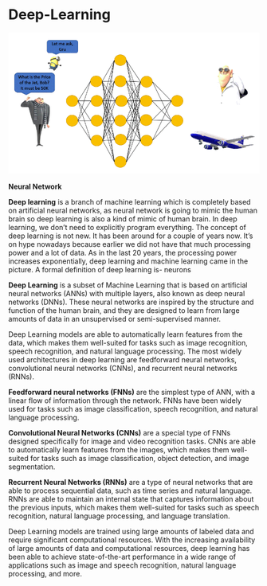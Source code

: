 # Deep-Learning




![](https://github.com/BALAJIHARIDASAN/Deep-Learning/blob/main/dl.gif)


**Neural Network**

**Deep learning** is a branch of machine learning which is completely based on artificial neural networks, as neural network is going to mimic the human brain so deep learning is also a kind of mimic of human brain. In deep learning, we don’t need to explicitly program everything. The concept of deep learning is not new. It has been around for a couple of years now. It’s on hype nowadays because earlier we did not have that much processing power and a lot of data. As in the last 20 years, the processing power increases exponentially, deep learning and machine learning came in the picture. A formal definition of deep learning is- neurons

**Deep Learning** is a subset of Machine Learning that is based on artificial neural networks (ANNs) with multiple layers, also known as deep neural networks (DNNs). These neural networks are inspired by the structure and function of the human brain, and they are designed to learn from large amounts of data in an unsupervised or semi-supervised manner.

Deep Learning models are able to automatically learn features from the data, which makes them well-suited for tasks such as image recognition, speech recognition, and natural language processing. The most widely used architectures in deep learning are feedforward neural networks, convolutional neural networks (CNNs), and recurrent neural networks (RNNs).

**Feedforward neural networks (FNNs)** are the simplest type of ANN, with a linear flow of information through the network. FNNs have been widely used for tasks such as image classification, speech recognition, and natural language processing.

**Convolutional Neural Networks (CNNs)** are a special type of FNNs designed specifically for image and video recognition tasks. CNNs are able to automatically learn features from the images, which makes them well-suited for tasks such as image classification, object detection, and image segmentation.

**Recurrent Neural Networks (RNNs)** are a type of neural networks that are able to process sequential data, such as time series and natural language. RNNs are able to maintain an internal state that captures information about the previous inputs, which makes them well-suited for tasks such as speech recognition, natural language processing, and language translation.

Deep Learning models are trained using large amounts of labeled data and require significant computational resources. With the increasing availability of large amounts of data and computational resources, deep learning has been able to achieve state-of-the-art performance in a wide range of applications such as image and speech recognition, natural language processing, and more.



